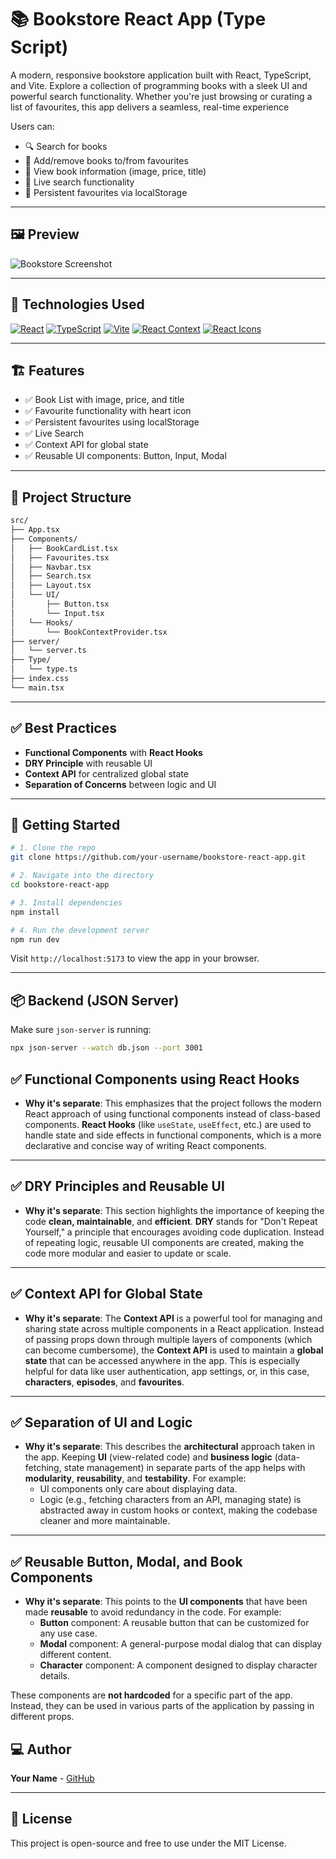 
# 📚 Bookstore React App (Type Script)

A modern, responsive bookstore application built with React, TypeScript, and Vite.
Explore a collection of programming books with a sleek UI and powerful search functionality. Whether you're just browsing or curating a list of favourites, this app delivers a seamless, real-time experience

Users can:
- 🔍 Search for books
- 💖 Add/remove books to/from favourites
- 📖 View book information (image, price, title)
- 🔄 Live search functionality
- 💾 Persistent favourites via localStorage

---

## 🖼️ Preview

![Bookstore Screenshot](https://i.postimg.cc/Ssnm6PX2/Screenshot-279.png)

---

## 🧰 Technologies Used

[![React](https://img.shields.io/badge/React-Hooks-blue?style=flat-square&logo=react)](https://reactjs.org)
[![TypeScript](https://img.shields.io/badge/TypeScript-Strongly_Typed-blue?style=flat-square&logo=typescript)](https://www.typescriptlang.org)
[![Vite](https://img.shields.io/badge/Vite-Fast-purple?style=flat-square&logo=vite)](https://vitejs.dev)
[![React Context](https://img.shields.io/badge/Context_API-State_Management-green?style=flat-square)](https://reactjs.org/docs/context.html)
[![React Icons](https://img.shields.io/badge/React_Icons-Icons-blue?style=flat-square)](https://react-icons.github.io/react-icons)

---

## 🏗️ Features

- ✅ Book List with image, price, and title
- ✅ Favourite functionality with heart icon
- ✅ Persistent favourites using localStorage
- ✅ Live Search
- ✅ Context API for global state
- ✅ Reusable UI components: Button, Input, Modal

---

## 📂 Project Structure

```bash
src/
├── App.tsx
├── Components/
│   ├── BookCardList.tsx
│   ├── Favourites.tsx
│   ├── Navbar.tsx
│   ├── Search.tsx
│   ├── Layout.tsx
│   └── UI/
│       ├── Button.tsx
│       └── Input.tsx
│   └── Hooks/
│       └── BookContextProvider.tsx
├── server/
│   └── server.ts
├── Type/
│   └── type.ts
├── index.css
└── main.tsx
```

---

## ✅ Best Practices

- **Functional Components** with **React Hooks**
- **DRY Principle** with reusable UI
- **Context API** for centralized global state
- **Separation of Concerns** between logic and UI

---

## 🚀 Getting Started

```bash
# 1. Clone the repo
git clone https://github.com/your-username/bookstore-react-app.git

# 2. Navigate into the directory
cd bookstore-react-app

# 3. Install dependencies
npm install

# 4. Run the development server
npm run dev
```

Visit `http://localhost:5173` to view the app in your browser.

---

## 📦 Backend (JSON Server)

Make sure `json-server` is running:

```bash
npx json-server --watch db.json --port 3001
```

## ✅ Functional Components using React Hooks

- **Why it's separate**: This emphasizes that the project follows the modern React approach of using functional components instead of class-based components. **React Hooks** (like `useState`, `useEffect`, etc.) are used to handle state and side effects in functional components, which is a more declarative and concise way of writing React components.

---

## ✅ DRY Principles and Reusable UI

- **Why it's separate**: This section highlights the importance of keeping the code **clean, maintainable**, and **efficient**. **DRY** stands for "Don't Repeat Yourself," a principle that encourages avoiding code duplication. Instead of repeating logic, reusable UI components are created, making the code more modular and easier to update or scale.

---

## ✅ Context API for Global State

- **Why it's separate**: The **Context API** is a powerful tool for managing and sharing state across multiple components in a React application. Instead of passing props down through multiple layers of components (which can become cumbersome), the **Context API** is used to maintain a **global state** that can be accessed anywhere in the app. This is especially helpful for data like user authentication, app settings, or, in this case, **characters**, **episodes**, and **favourites**.

---

## ✅ Separation of UI and Logic

- **Why it's separate**: This describes the **architectural** approach taken in the app. Keeping **UI** (view-related code) and **business logic** (data-fetching, state management) in separate parts of the app helps with **modularity**, **reusability**, and **testability**. For example:
  - UI components only care about displaying data.
  - Logic (e.g., fetching characters from an API, managing state) is abstracted away in custom hooks or context, making the codebase cleaner and more maintainable.

---

## ✅ Reusable Button, Modal, and Book Components

- **Why it's separate**: This points to the **UI components** that have been made **reusable** to avoid redundancy in the code. For example:
  - **Button** component: A reusable button that can be customized for any use case.
  - **Modal** component: A general-purpose modal dialog that can display different content.
  - **Character** component: A component designed to display character details.

These components are **not hardcoded** for a specific part of the app. Instead, they can be used in various parts of the application by passing in different props.



## 💻 Author

**Your Name** - [GitHub](https://github.com/Kasra-ebr)

---

## 📜 License

This project is open-source and free to use under the MIT License.
